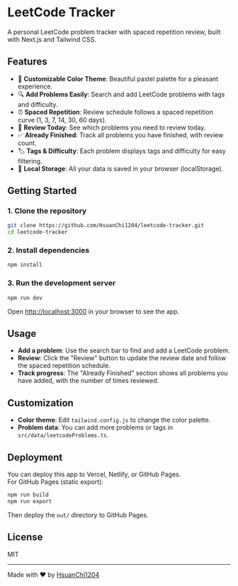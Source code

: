 # LeetCode Tracker

A personal LeetCode problem tracker with spaced repetition review, built with Next.js and Tailwind CSS.

## Features

- 🌈 **Customizable Color Theme**: Beautiful pastel palette for a pleasant experience.
- 🔍 **Add Problems Easily**: Search and add LeetCode problems with tags and difficulty.
- ⏰ **Spaced Repetition**: Review schedule follows a spaced repetition curve (1, 3, 7, 14, 30, 60 days).
- 📅 **Review Today**: See which problems you need to review today.
- ✅ **Already Finished**: Track all problems you have finished, with review count.
- 🏷️ **Tags & Difficulty**: Each problem displays tags and difficulty for easy filtering.
- 💾 **Local Storage**: All your data is saved in your browser (localStorage).

## Getting Started

### 1. Clone the repository

```bash
git clone https://github.com/HsuanChi1204/leetcode-tracker.git
cd leetcode-tracker
```

### 2. Install dependencies

```bash
npm install
```

### 3. Run the development server

```bash
npm run dev
```

Open [http://localhost:3000](http://localhost:3000) in your browser to see the app.

## Usage

- **Add a problem**: Use the search bar to find and add a LeetCode problem.
- **Review**: Click the "Review" button to update the review date and follow the spaced repetition schedule.
- **Track progress**: The "Already Finished" section shows all problems you have added, with the number of times reviewed.

## Customization

- **Color theme**: Edit `tailwind.config.js` to change the color palette.
- **Problem data**: You can add more problems or tags in `src/data/leetcodeProblems.ts`.

## Deployment

You can deploy this app to Vercel, Netlify, or GitHub Pages.  
For GitHub Pages (static export):

```bash
npm run build
npm run export
```

Then deploy the `out/` directory to GitHub Pages.

## License

MIT

---

Made with ❤️ by [HsuanChi1204](https://github.com/HsuanChi1204) 